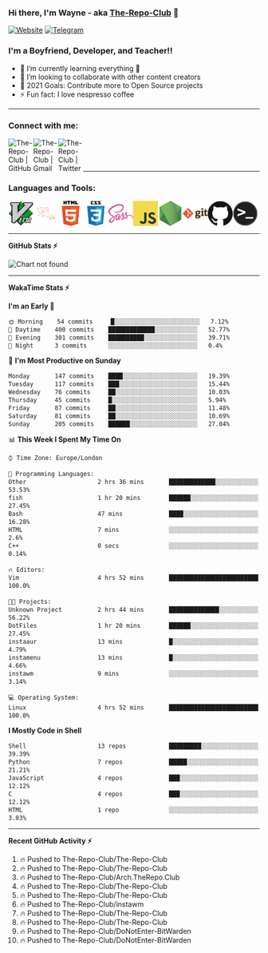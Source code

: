 ### Hi there, I'm Wayne - aka [The-Repo-Club][website] 👋

[![Website](https://img.shields.io/website?label=github.com/The-Repo-Club/&color=orange&style=flat-square&url=https://github.com/The-Repo-Club/)][website]
[![Telegram](https://img.shields.io/badge/Chat%20on-Telegram-orange.svg?color=orange&logo=telegram&style=flat-square)][telegram]

### I'm a Boyfriend, Developer, and Teacher!!

- 🌱 I’m currently learning everything 🤣
- 👯 I’m looking to collaborate with other content creators
- 🥅 2021 Goals: Contribute more to Open Source projects
- ⚡ Fun fact: I love nespresso coffee

---
### Connect with me:

[<img align="left" alt="The-Repo-Club | GitHub" width="50px" src="https://cdn.jsdelivr.net/npm/simple-icons@v3/icons/github.svg" />][website]
[<img align="left" alt="The-Repo-Club | Gmail" width="50px" src="https://cdn.jsdelivr.net/npm/simple-icons@v3/icons/gmail.svg" />][email]
[<img align="left" alt="The-Repo-Club | Twitter" width="50px" src="https://cdn.jsdelivr.net/npm/simple-icons@v3/icons/telegram.svg" />][telegram]

[website]: https://github.com/The-Repo-Club/
[email]: mailto:wayne6324@gmail.com
[telegram]: https://t.me/TheRepoClub

<br />
<br />
<br />

---
### Languages and Tools:

<img align="left" alt="Vim" width="50px" src="https://raw.githubusercontent.com/github/explore/80688e429a7d4ef2fca1e82350fe8e3517d3494d/topics/vim/vim.png" />
<img align="left" alt="Fish" width="50px" src="https://raw.githubusercontent.com/github/explore/80688e429a7d4ef2fca1e82350fe8e3517d3494d/topics/fish/fish.png" />
<img align="left" alt="HTML5" width="50px" src="https://raw.githubusercontent.com/github/explore/80688e429a7d4ef2fca1e82350fe8e3517d3494d/topics/html/html.png" />
<img align="left" alt="CSS3" width="50px" src="https://raw.githubusercontent.com/github/explore/80688e429a7d4ef2fca1e82350fe8e3517d3494d/topics/css/css.png" />
<img align="left" alt="Sass" width="50px" src="https://raw.githubusercontent.com/github/explore/80688e429a7d4ef2fca1e82350fe8e3517d3494d/topics/sass/sass.png" />
<img align="left" alt="JavaScript" width="50px" src="https://raw.githubusercontent.com/github/explore/80688e429a7d4ef2fca1e82350fe8e3517d3494d/topics/javascript/javascript.png" />
<img align="left" alt="Node.js" width="50px" src="https://raw.githubusercontent.com/github/explore/80688e429a7d4ef2fca1e82350fe8e3517d3494d/topics/nodejs/nodejs.png" />
<img align="left" alt="Git" width="50px" src="https://raw.githubusercontent.com/github/explore/80688e429a7d4ef2fca1e82350fe8e3517d3494d/topics/git/git.png" />
<img align="left" alt="GitHub" width="50px" src="https://raw.githubusercontent.com/github/explore/78df643247d429f6cc873026c0622819ad797942/topics/github/github.png" />
<img align="left" alt="Terminal" width="50px" src="https://raw.githubusercontent.com/github/explore/80688e429a7d4ef2fca1e82350fe8e3517d3494d/topics/terminal/terminal.png" />

<br />
<br />
<br />

---

**GitHub Stats ⚡**

![Chart not found](https://github-readme-stats.vercel.app/api?username=The-Repo-Club&theme=tokyonight&show_icons=true&count_private=true&hide_border=true&include_all_commits=true&custom_title=The-Repo-Club%27s+GitHub+Stats)


---

**WakaTime Stats ⚡**

<!--START_SECTION:waka-->
**I'm an Early 🐤** 

```text
🌞 Morning    54 commits     █░░░░░░░░░░░░░░░░░░░░░░░░   7.12% 
🌆 Daytime    400 commits    █████████████░░░░░░░░░░░░   52.77% 
🌃 Evening    301 commits    ██████████░░░░░░░░░░░░░░░   39.71% 
🌙 Night      3 commits      ░░░░░░░░░░░░░░░░░░░░░░░░░   0.4%

```
📅 **I'm Most Productive on Sunday** 

```text
Monday       147 commits    ████░░░░░░░░░░░░░░░░░░░░░   19.39% 
Tuesday      117 commits    ███░░░░░░░░░░░░░░░░░░░░░░   15.44% 
Wednesday    76 commits     ██░░░░░░░░░░░░░░░░░░░░░░░   10.03% 
Thursday     45 commits     █░░░░░░░░░░░░░░░░░░░░░░░░   5.94% 
Friday       87 commits     ██░░░░░░░░░░░░░░░░░░░░░░░   11.48% 
Saturday     81 commits     ██░░░░░░░░░░░░░░░░░░░░░░░   10.69% 
Sunday       205 commits    ██████░░░░░░░░░░░░░░░░░░░   27.04%

```


📊 **This Week I Spent My Time On** 

```text
⌚︎ Time Zone: Europe/London

💬 Programming Languages: 
Other                    2 hrs 36 mins       █████████████░░░░░░░░░░░░   53.53% 
fish                     1 hr 20 mins        ██████░░░░░░░░░░░░░░░░░░░   27.45% 
Bash                     47 mins             ████░░░░░░░░░░░░░░░░░░░░░   16.28% 
HTML                     7 mins              ░░░░░░░░░░░░░░░░░░░░░░░░░   2.6% 
C++                      0 secs              ░░░░░░░░░░░░░░░░░░░░░░░░░   0.14%

🔥 Editors: 
Vim                      4 hrs 52 mins       █████████████████████████   100.0%

🐱‍💻 Projects: 
Unknown Project          2 hrs 44 mins       ██████████████░░░░░░░░░░░   56.22% 
DotFiles                 1 hr 20 mins        ██████░░░░░░░░░░░░░░░░░░░   27.45% 
instaaur                 13 mins             █░░░░░░░░░░░░░░░░░░░░░░░░   4.79% 
instamenu                13 mins             █░░░░░░░░░░░░░░░░░░░░░░░░   4.66% 
instawm                  9 mins              ░░░░░░░░░░░░░░░░░░░░░░░░░   3.14%

💻 Operating System: 
Linux                    4 hrs 52 mins       █████████████████████████   100.0%

```

**I Mostly Code in Shell** 

```text
Shell                    13 repos            █████████░░░░░░░░░░░░░░░░   39.39% 
Python                   7 repos             █████░░░░░░░░░░░░░░░░░░░░   21.21% 
JavaScript               4 repos             ███░░░░░░░░░░░░░░░░░░░░░░   12.12% 
C                        4 repos             ███░░░░░░░░░░░░░░░░░░░░░░   12.12% 
HTML                     1 repo              ░░░░░░░░░░░░░░░░░░░░░░░░░   3.03%

```



<!--END_SECTION:waka-->

---

**Recent GitHub Activity :zap:**

<!--START_SECTION:activity-->
1. 🔥 Pushed to The-Repo-Club/The-Repo-Club
2. 🔥 Pushed to The-Repo-Club/The-Repo-Club
3. 🔥 Pushed to The-Repo-Club/Arch.TheRepo.Club
4. 🔥 Pushed to The-Repo-Club/The-Repo-Club
5. 🔥 Pushed to The-Repo-Club/The-Repo-Club
6. 🔥 Pushed to The-Repo-Club/instawm
7. 🔥 Pushed to The-Repo-Club/The-Repo-Club
8. 🔥 Pushed to The-Repo-Club/The-Repo-Club
9. 🔥 Pushed to The-Repo-Club/DoNotEnter-BitWarden
10. 🔥 Pushed to The-Repo-Club/DoNotEnter-BitWarden
<!--END_SECTION:activity-->